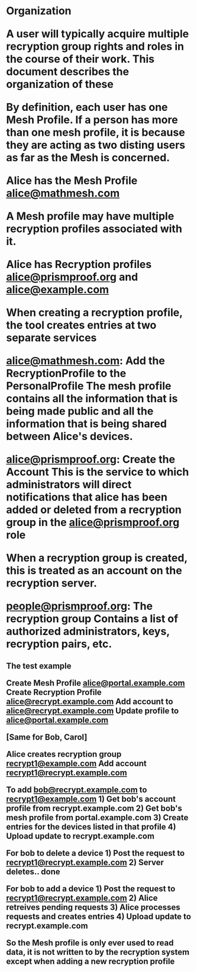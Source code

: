 ﻿<h1>Organization

A user will typically acquire multiple recryption group rights and roles in the 
course of their work. This document describes the organization of these


By definition, each user has one Mesh Profile. If a person has more than one mesh
profile, it is because they are acting as two disting users as far as the Mesh is 
concerned. 

Alice has the Mesh Profile alice@mathmesh.com

A Mesh profile may have multiple recryption profiles associated with it.

Alice has Recryption profiles alice@prismproof.org and alice@example.com

When creating a recryption profile, the tool creates entries at two separate services

alice@mathmesh.com: Add the RecryptionProfile to the PersonalProfile
    The mesh profile contains all the information that is being made public and
    all the information that is being shared between Alice's devices.

alice@prismproof.org: Create the Account
    This is the service to which administrators will direct notifications that
    alice has been added or deleted from a recryption group in the alice@prismproof.org
    role

When a recryption group is created, this is treated as an account on the recryption 
server.

people@prismproof.org: The recryption group
    Contains a list of authorized administrators, keys, recryption pairs, etc.



<h2>The test example

Create Mesh Profile alice@portal.example.com
Create Recryption Profile alice@recrypt.example.com
    Add account to alice@recrypt.example.com
    Update profile to alice@portal.example.com

[Same for Bob, Carol]

Alice creates recryption group recrypt1@example.com
    Add account recrypt1@recrypt.example.com


To add bob@recrypt.example.com to recrypt1@example.com
    1) Get bob's account profile from recrypt.example.com
    2) Get bob's mesh profile from portal.example.com
    3) Create entries for the devices listed in that profile
    4) Upload update to recrypt.example.com

For bob to delete a device
    1) Post the request to recrypt1@recrypt.example.com
    2) Server deletes.. done

For bob to add a device
    1) Post the request to recrypt1@recrypt.example.com
    2) Alice retreives pending requests
    3) Alice processes requests and creates entries
    4) Upload update to recrypt.example.com

So the Mesh profile is only ever used to read data, it 
is not written to by the recryption system except when adding a new recryption profile

